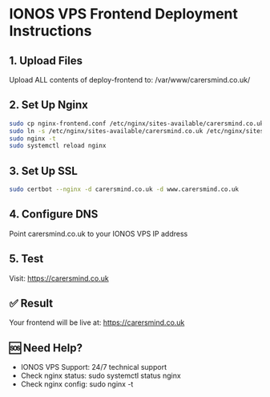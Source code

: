 # IONOS VPS Frontend Deployment Instructions

## 1. Upload Files
Upload ALL contents of deploy-frontend to: /var/www/carersmind.co.uk/

## 2. Set Up Nginx
```bash
sudo cp nginx-frontend.conf /etc/nginx/sites-available/carersmind.co.uk
sudo ln -s /etc/nginx/sites-available/carersmind.co.uk /etc/nginx/sites-enabled/
sudo nginx -t
sudo systemctl reload nginx
```

## 3. Set Up SSL
```bash
sudo certbot --nginx -d carersmind.co.uk -d www.carersmind.co.uk
```

## 4. Configure DNS
Point carersmind.co.uk to your IONOS VPS IP address

## 5. Test
Visit: https://carersmind.co.uk

## ✅ Result
Your frontend will be live at: https://carersmind.co.uk

## 🆘 Need Help?
- IONOS VPS Support: 24/7 technical support
- Check nginx status: sudo systemctl status nginx
- Check nginx config: sudo nginx -t
